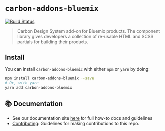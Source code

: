 # `carbon-addons-bluemix`

[![Build Status](https://travis-ci.org/carbon-design-system/carbon-addons-bluemix.svg?branch=master)](https://travis-ci.org/carbon-design-system/carbon-addons-bluemix)

> Carbon Design System add-on for Bluemix products. The component library gives
> developers a collection of re-usable HTML and SCSS partials for building their
> products.

## Install

You can install `carbon-addons-bluemix` with either `npm` or `yarn` by doing:

```bash
npm install carbon-addons-bluemix --save
# Or, with yarn
yarn add carbon-addons-bluemix
```

## :books: Documentation

- See our documentation site [here](http://carbondesignsystem.com/getting-started/developers)
  for full how-to docs and guidelines
- [Contributing](/docs/contributing.md): Guidelines for making contributions to
  this repo.
